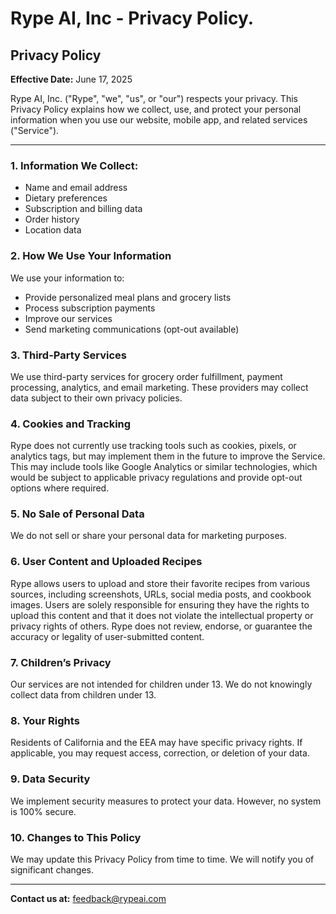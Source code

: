 # Rype AI, Inc - Privacy Policy.  
## Privacy Policy  
**Effective Date:** June 17, 2025

Rype AI, Inc. ("Rype", "we", "us", or "our") respects your privacy. This Privacy Policy explains how we collect, use, and protect your personal information when you use our website, mobile app, and related services ("Service").

---

### 1. Information We Collect:
- Name and email address  
- Dietary preferences  
- Subscription and billing data  
- Order history  
- Location data  

### 2. How We Use Your Information
We use your information to:
- Provide personalized meal plans and grocery lists  
- Process subscription payments  
- Improve our services  
- Send marketing communications (opt-out available)  

### 3. Third-Party Services  
We use third-party services for grocery order fulfillment, payment processing, analytics, and email marketing. These providers may collect data subject to their own privacy policies.

### 4. Cookies and Tracking  
Rype does not currently use tracking tools such as cookies, pixels, or analytics tags, but may implement them in the future to improve the Service. This may include tools like Google Analytics or similar technologies, which would be subject to applicable privacy regulations and provide opt-out options where required.

### 5. No Sale of Personal Data  
We do not sell or share your personal data for marketing purposes.

### 6. User Content and Uploaded Recipes  
Rype allows users to upload and store their favorite recipes from various sources, including screenshots, URLs, social media posts, and cookbook images. Users are solely responsible for ensuring they have the rights to upload this content and that it does not violate the intellectual property or privacy rights of others. Rype does not review, endorse, or guarantee the accuracy or legality of user-submitted content.

### 7. Children’s Privacy  
Our services are not intended for children under 13. We do not knowingly collect data from children under 13.

### 8. Your Rights  
Residents of California and the EEA may have specific privacy rights. If applicable, you may request access, correction, or deletion of your data.

### 9. Data Security  
We implement security measures to protect your data. However, no system is 100% secure.

### 10. Changes to This Policy  
We may update this Privacy Policy from time to time. We will notify you of significant changes.

---

**Contact us at:** [feedback@rypeai.com](mailto:feedback@rypeai.com)
